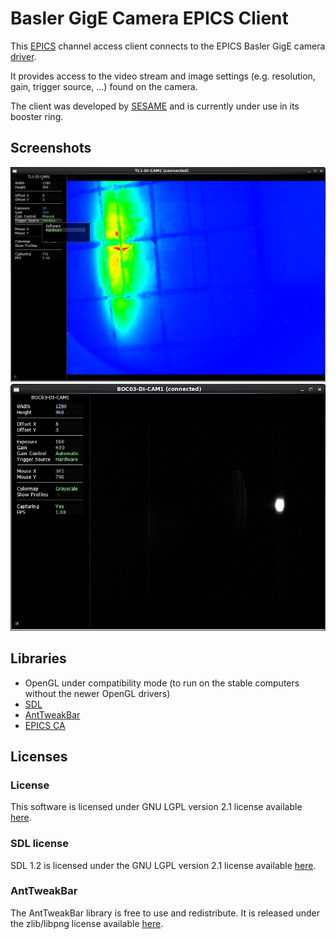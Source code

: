 # Basler GigE Camera EPICS Client

This [EPICS](http://www.aps.anl.gov/epics/) channel access client connects to the EPICS Basler GigE camera [driver](https://github.com/sesamecs/basler-gige-epics).

It provides access to the video stream and image settings (e.g. resolution, gain, trigger source, ...) found on the camera.

The client was developed by [SESAME](http://sesame.org.jo/sesame/) and is currently under use in its booster ring.

## Screenshots

![Screenshot 1](https://raw.githubusercontent.com/sesamecs/basler-gige-client/master/screenshots/TL1-HC.png)
![Screenshot 2](https://raw.githubusercontent.com/sesamecs/basler-gige-client/master/screenshots/VBL-G.png)

## Libraries

* OpenGL under compatibility mode (to run on the stable computers without the newer OpenGL drivers)
* [SDL](https://www.libsdl.org/)
* [AntTweakBar](http://anttweakbar.sourceforge.net/)
* [EPICS CA](http://www.aps.anl.gov/epics/docs/ca.php)

## Licenses

### License

This software is licensed under GNU LGPL version 2.1 license available [here](https://www.gnu.org/licenses/lgpl-2.1.txt).

### SDL license

SDL 1.2 is licensed under the GNU LGPL version 2.1 license available [here](https://www.gnu.org/licenses/lgpl-2.1.txt).

### AntTweakBar

The AntTweakBar library is free to use and redistribute. It is released under the zlib/libpng license available [here](http://opensource.org/licenses/Zlib).
